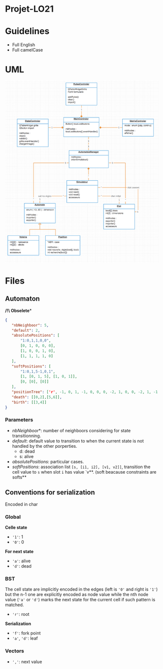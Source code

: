 Projet-LO21
===

# Guidelines
* Full English
* Full camelCase

# UML
![](uml.png)

# Files
## Automaton
**/!\\ Obselete***
``` json
{
   "nbNeighboor": 5,
   "default": 2,
   "absolutePositions": [
       "1:0,1,1,0,0",
       [0, 1, 0, 0, 0],
       [1, 0, 0, 1, 0],
       [1, 1, 1, 1, 0]
   ],
   "softPositions": [
       "1:0,1,5-1,0,1",
       [1, [0, 1, 5], [1, 0, 1]],
       [0, [0], [0]]
   ],
   "positionTree": ['r', -1, 0, 1, -1, 0, 0, 0, -2, 1, 0, 0, -2, 1, -1, 0, 0, 1, 0, -2, 1, 1, 1, 0, -2],
   "death": [[0,2],[5,6]],
   "birth": [[3,4]]
}
```
### Parameters
* *nbNeighboor**: number of neighboors considering for state transitionning.
* *default*: default value to transition to when the current state is not handled by the other porperties.
   * d: dead
   * s: alive
* *absolutePositions*: particular cases.
* *softPositions*: association list `[s, [i1, i2], [v1, v2]]`, transition the cell value to `s` when slot `i` has value `v**. (soft beacause constraints are softs**

## Conventions for serialization
Encoded in char

### Global
**Celle state**
* `'1'`: 1
* `'0'`: 0

**For next state**
* `'a'`: alive
* `'d'`: dead

### BST

The cell state are implicitly encoded in the edges (left is `'0'` and right is `'1'`) but the n-1 one are explicitly encoded as node value while the nth node value (`'a'` or `'d'`) marks the next state for the current cell if such pattern is matched.

* `'r'`: root

**Serialization**
* `'f'`: fork point
* `'a'`, `'d'`: leaf

### Vectors
* `','`: next value
